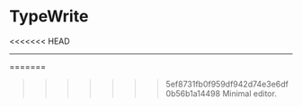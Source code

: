 # TypeWrite
<<<<<<< HEAD

---

=======
>>>>>>> 5ef8731fb0f959df942d74e3e6df0b56b1a14498
Minimal editor.
